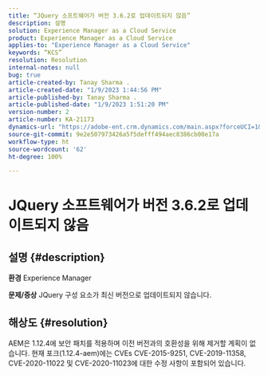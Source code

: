 ```yaml
---
title: “JQuery 소프트웨어가 버전 3.6.2로 업데이트되지 않음”
description: 설명
solution: Experience Manager as a Cloud Service
product: Experience Manager as a Cloud Service
applies-to: "Experience Manager as a Cloud Service"
keywords: “KCS”
resolution: Resolution
internal-notes: null
bug: true
article-created-by: Tanay Sharma .
article-created-date: "1/9/2023 1:44:56 PM"
article-published-by: Tanay Sharma .
article-published-date: "1/9/2023 1:51:20 PM"
version-number: 2
article-number: KA-21173
dynamics-url: "https://adobe-ent.crm.dynamics.com/main.aspx?forceUCI=1&pagetype=entityrecord&etn=knowledgearticle&id=e9b6b7c7-2390-ed11-aad1-6045bd006793"
source-git-commit: 9e2e507973426a5f5defff494aec8386cb00e17a
workflow-type: ht
source-wordcount: '62'
ht-degree: 100%

---
```


# JQuery 소프트웨어가 버전 3.6.2로 업데이트되지 않음

## 설명 {#description}

<b>환경</b>
Experience Manager


<b>문제/증상</b>
JQuery 구성 요소가 최신 버전으로 업데이트되지 않습니다.


## 해상도 {#resolution}


AEM은 1.12.4에 보안 패치를 적용하며 이전 버전과의 호환성을 위해 제거할 계획이 없습니다. 현재 포크(1.12.4-aem)에는 CVEs CVE-2015-9251, CVE-2019-11358, CVE-2020-11022 및 CVE-2020-11023에 대한 수정 사항이 포함되어 있습니다.

